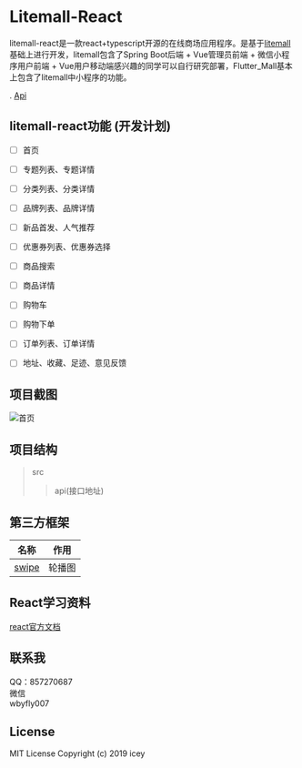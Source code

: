 Litemall-React
==========

litemall-react是一款react+typescript开源的在线商场应用程序。是基于[litemall](https://github.com/linlinjava/litemall)基础上进行开发，litemall包含了Spring Boot后端 + Vue管理员前端 + 微信小程序用户前端 + Vue用户移动端感兴趣的同学可以自行研究部署，Flutter_Mall基本上包含了litemall中小程序的功能。<br>


. [Api](https://linlinjava.gitbook.io/litemall/api)

litemall-react功能 (开发计划)
----------
- [ ] 首页<br> 
- [ ] 专题列表、专题详情<br>
- [ ] 分类列表、分类详情<br>
- [ ] 品牌列表、品牌详情<br>
- [ ] 新品首发、人气推荐<br>
- [ ] 优惠券列表、优惠券选择<br>
- [ ] 商品搜索<br>
- [ ] 商品详情<br>
- [ ] 购物车<br>
- [ ] 购物下单<br>
- [ ] 订单列表、订单详情<br>
- [ ] 地址、收藏、足迹、意见反馈<br>





项目截图
------------------
![首页](https://github.com/youxinLu/mall/blob/master/screenshots/Screenshot_20190924_100618_com.example.mall.jpg)

项目结构
------------------
>src
>>api(接口地址)<br>



第三方框架
-----------------
| 名称        | 作用         | 
| ------------- |:-------------:| 
| [swipe](https://github.com/best-flutter/flutter_swiper)     |轮播图 |

React学习资料
----------------
[react官方文档](https://react.docschina.org/)<br>


联系我
--------------
QQ：857270687<br>
微信<br>wbyfly007

License
------------
MIT License  Copyright (c) 2019 icey


